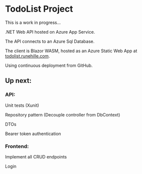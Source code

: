 # TodoList Project

This is a work in progress...

.NET Web API hosted on Azure App Service.

The API connects to an Azure Sql Database.

The client is Blazor WASM, hosted as an Azure Static Web App at [todolist.runehille.com](https://todolist.runehille.com/).

Using continuous deployment from GitHub.


## Up next:

### API:
Unit tests (Xunit)

Repository pattern (Decouple controller from DbContext)

DTOs

Bearer token authentication


### Frontend:
Implement all CRUD endpoints

Login
